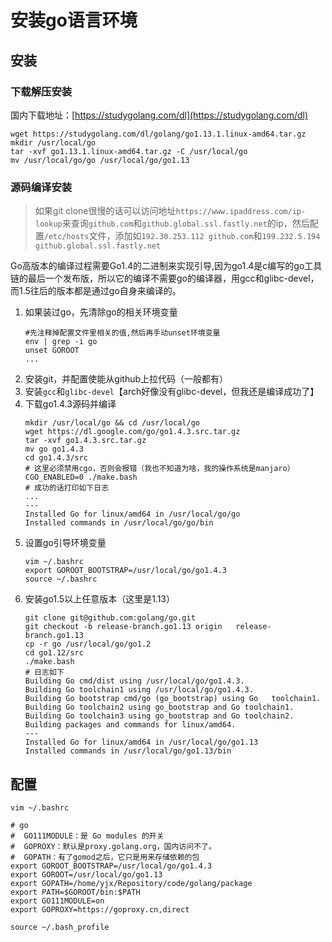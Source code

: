 # 安装go语言环境

## 安装

### 下载解压安装

国内下载地址：[https://studygolang.com/dl](https://studygolang.com/dl)

```
wget https://studygolang.com/dl/golang/go1.13.1.linux-amd64.tar.gz
mkdir /usr/local/go
tar -xvf go1.13.1.linux-amd64.tar.gz -C /usr/local/go
mv /usr/local/go/go /usr/local/go/go1.13
```

### 源码编译安装

> 如果git clone很慢的话可以访问地址`https://www.ipaddress.com/ip-lookup`来查询`github.com`和`github.global.ssl.fastly.net`的ip，然后配置`/etc/hosts`文件，添加如`192.30.253.112 github.com`和`199.232.5.194 github.global.ssl.fastly.net`

Go高版本的编译过程需要Go1.4的二进制来实现引导,因为go1.4是c编写的go工具链的最后一个发布版，所以它的编译不需要go的编译器，用gcc和glibc-devel，而1.5往后的版本都是通过go自身来编译的。

1. 如果装过go，先清除go的相关环境变量
   ```
   #先注释掉配置文件里相关的值,然后再手动unset环境变量
   env | grep -i go
   unset GOROOT
   ...
   ```
2. 安装git，并配置使能从github上拉代码（一般都有）
3. 安装`gcc`和`glibc-devel`【arch好像没有glibc-devel，但我还是编译成功了】
4. 下载go1.4.3源码并编译
   ```
   mkdir /usr/local/go && cd /usr/local/go
   wget https://dl.google.com/go/go1.4.3.src.tar.gz
   tar -xvf go1.4.3.src.tar.gz
   mv go go1.4.3
   cd go1.4.3/src
   # 这里必须禁用cgo，否则会报错（我也不知道为啥，我的操作系统是manjaro）
   CGO_ENABLED=0 ./make.bash
   # 成功的话打印如下日志
   ...
   ---
   Installed Go for linux/amd64 in /usr/local/go/go
   Installed commands in /usr/local/go/go/bin
   ```
5. 设置go引导环境变量
   ```
   vim ~/.bashrc
   export GOROOT_BOOTSTRAP=/usr/local/go/go1.4.3
   source ~/.bashrc
   ```
6. 安装go1.5以上任意版本（这里是1.13）
   ```
   git clone git@github.com:golang/go.git
   git checkout -b release-branch.go1.13 origin   release-branch.go1.13
   cp -r go /usr/local/go/go1.2
   cd go1.12/src
   ./make.bash
   # 日志如下
   Building Go cmd/dist using /usr/local/go/go1.4.3.
   Building Go toolchain1 using /usr/local/go/go1.4.3.
   Building Go bootstrap cmd/go (go_bootstrap) using Go   toolchain1.
   Building Go toolchain2 using go_bootstrap and Go toolchain1.
   Building Go toolchain3 using go_bootstrap and Go toolchain2.
   Building packages and commands for linux/amd64.
   ---
   Installed Go for linux/amd64 in /usr/local/go/go1.13
   Installed commands in /usr/local/go/go1.13/bin
   ```

## 配置

```
vim ~/.bashrc
```

```
# go
#  GO111MODULE：是 Go modules 的开关
#  GOPROXY：默认是proxy.golang.org，国内访问不了。
#  GOPATH：有了gomod之后，它只是用来存储依赖的包
export GOROOT_BOOTSTRAP=/usr/local/go/go1.4.3
export GOROOT=/usr/local/go/go1.13
export GOPATH=/home/yjx/Repository/code/golang/package
export PATH=$GOROOT/bin:$PATH
export GO111MODULE=on
export GOPROXY=https://goproxy.cn,direct
```

```
source ~/.bash_profile
```
